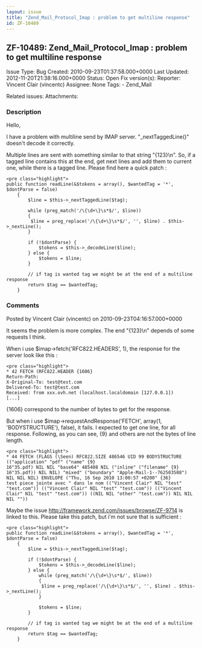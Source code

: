 ```yaml
---
layout: issue
title: "Zend_Mail_Protocol_Imap : problem to get multiline response"
id: ZF-10489
---
```


ZF-10489: Zend\_Mail\_Protocol\_Imap : problem to get multiline response
------------------------------------------------------------------------

 Issue Type: Bug Created: 2010-09-23T01:37:58.000+0000 Last Updated: 2012-11-20T21:38:16.000+0000 Status: Open Fix version(s): 
 Reporter:  Vincent Clair (vincentc)  Assignee:  None  Tags: - Zend\_Mail
 
 Related issues: 
 Attachments: 
### Description

Hello,

I have a problem with multiline send by IMAP server. "\_nextTaggedLine()" doesn't decode it correctly.

Multiple lines are sent with something similar to that string "{123}\\n". So, if a tagged line contains this at the end, get next lines and add them to current one, while there is a tagged line. Please find here a quick patch :

 
    <pre class="highlight">
    public function readLine(&$tokens = array(), $wantedTag = '*', $dontParse = false)
        {
            $line = $this->_nextTaggedLine($tag); 
    
            while (preg_match('/\{\d+\}\s*$/', $line))
            {
             $line = preg_replace('/\{\d+\}\s*$/', '', $line) . $this->_nextLine(); 
            }
            
            if (!$dontParse) {
                $tokens = $this->_decodeLine($line);
            } else {
                $tokens = $line;
            }
    
            // if tag is wanted tag we might be at the end of a multiline response
            return $tag == $wantedTag;
        }


 

 

### Comments

Posted by Vincent Clair (vincentc) on 2010-09-23T04:16:57.000+0000

It seems the problem is more complex. The end "{123}\\n" depends of some requests I think.

When i use $imap->fetch('RFC822.HEADERS', 1), the response for the server look like this :

 
    <pre class="highlight">
    * 42 FETCH (RFC822.HEADER {1606}
    Return-Path: 
    X-Original-To: test@test.com
    Delivered-To: test@test.com
    Received: from xxx.ovh.net (localhost.localdomain [127.0.0.1])
    [...]


{1606} correspond to the number of bytes to get for the response.

But when i use $imap->requestAndResponse('FETCH', array(1, 'BODYSTRUCTURE'), false), it fails. I expected to get one line, for all response. Following, as you can see, {9} and others are not the bytes of line length.

 
    <pre class="highlight">
    * 44 FETCH (FLAGS (\Seen) RFC822.SIZE 486546 UID 99 BODYSTRUCTURE (("application" "pdf" ("name" {9}
    16"35.pdf) NIL NIL "base64" 485408 NIL ("inline" ("filename" {9}
    16"35.pdf)) NIL NIL) "mixed" ("boundary" "Apple-Mail-1--762503508") NIL NIL NIL) ENVELOPE ("Thu, 16 Sep 2010 13:00:57 +0200" {36}
    test piece jointe avec " dans le nom (("Vincent Clair" NIL "test" "test.com")) (("Vincent Clair" NIL "test" "test.com")) (("Vincent Clair" NIL "test" "test.com")) ((NIL NIL "other" "test.com")) NIL NIL NIL ""))


Maybe the issue <http://framework.zend.com/issues/browse/ZF-9714> is linked to this. Please take this patch, but i'm not sure that is sufficient :

 
    <pre class="highlight">
    public function readLine(&$tokens = array(), $wantedTag = '*', $dontParse = false)
        {
            $line = $this->_nextTaggedLine($tag); 
    
            if (!$dontParse) {
                $tokens = $this->_decodeLine($line);
            } else {
                while (preg_match('/\{\d+\}\s*$/', $line))
                {
                 $line = preg_replace('/\{\d+\}\s*$/', '', $line) . $this->_nextLine(); 
                }
            
                $tokens = $line;
            }
    
            // if tag is wanted tag we might be at the end of a multiline response
            return $tag == $wantedTag;
        }


 

 